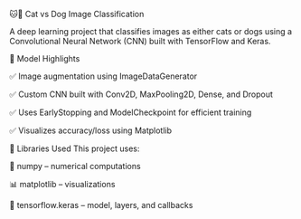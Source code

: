 

🐱🐶 Cat vs Dog Image Classification

A deep learning project that classifies images as either cats or dogs using a Convolutional Neural Network (CNN) built with TensorFlow and Keras.


🧠 Model Highlights

✅ Image augmentation using ImageDataGenerator

✅ Custom CNN built with Conv2D, MaxPooling2D, Dense, and Dropout

✅ Uses EarlyStopping and ModelCheckpoint for efficient training

✅ Visualizes accuracy/loss using Matplotlib

🧰 Libraries Used
This project uses:

🔢 numpy – numerical computations

📊 matplotlib – visualizations

🧠 tensorflow.keras – model, layers, and callbacks


